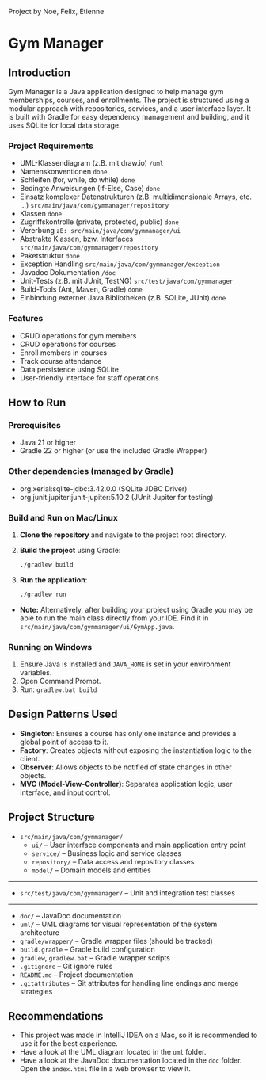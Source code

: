 Project by Noé, Felix, Etienne
# Gym Manager

## Introduction

Gym Manager is a Java application designed to help manage gym memberships, courses, and enrollments. The project is structured using a modular approach with repositories, services, and a user interface layer. It is built with Gradle for easy dependency management and building, and it uses SQLite for local data storage.

### Project Requirements

- UML-Klassendiagram (z.B. mit draw.io) `/uml`
- Namenskonventionen `done`
- Schleifen (for, while, do while) `done`
- Bedingte Anweisungen (If-Else, Case) `done`
- Einsatz komplexer Datenstrukturen (z.B. multidimensionale Arrays, etc. ...) `src/main/java/com/gymmanager/repository`
- Klassen `done`
- Zugriffskontrolle (private, protected, public) `done`
- Vererbung `zB: src/main/java/com/gymmanager/ui`
- Abstrakte Klassen, bzw. Interfaces `src/main/java/com/gymmanager/repository`
- Paketstruktur `done`
- Exception Handling `src/main/java/com/gymmanager/exception`
- Javadoc Dokumentation `/doc`
- Unit-Tests (z.B. mit JUnit, TestNG) `src/test/java/com/gymmanager`
- Build-Tools (Ant, Maven, Gradle) `done`
- Einbindung externer Java Bibliotheken (z.B. SQLite, JUnit) `done`

### Features

- CRUD operations for gym members
- CRUD operations for courses
- Enroll members in courses
- Track course attendance
- Data persistence using SQLite
- User-friendly interface for staff operations

## How to Run

### Prerequisites

- Java 21 or higher
- Gradle 22 or higher (or use the included Gradle Wrapper)

### Other dependencies (managed by Gradle)

- org.xerial:sqlite-jdbc:3.42.0.0 (SQLite JDBC Driver)
- org.junit.jupiter:junit-jupiter:5.10.2 (JUnit Jupiter for testing)

### Build and Run on Mac/Linux

1. **Clone the repository** and navigate to the project root directory.

2. **Build the project** using Gradle:

   ```sh
   ./gradlew build

3. **Run the application**:

   ```sh
   ./gradlew run
   ```
- **Note:** Alternatively, after building your project using Gradle you may be able to run the main class directly from your IDE. Find it in `src/main/java/com/gymmanager/ui/GymApp.java`.

### Running on Windows

1. Ensure Java is installed and `JAVA_HOME` is set in your environment variables.
2. Open Command Prompt.
3. Run: `gradlew.bat build`

## Design Patterns Used

- **Singleton**: Ensures a course has only one instance and provides a global point of access to it.
- **Factory**: Creates objects without exposing the instantiation logic to the client.
- **Observer**: Allows objects to be notified of state changes in other objects.
- **MVC (Model-View-Controller)**: Separates application logic, user interface, and input control.

## Project Structure

- `src/main/java/com/gymmanager/`
    - `ui/` – User interface components and main application entry point
    - `service/` – Business logic and service classes
    - `repository/` – Data access and repository classes
    - `model/` – Domain models and entities
---
- `src/test/java/com/gymmanager/` – Unit and integration test classes
---
- `doc/` – JavaDoc documentation
- `uml/` – UML diagrams for visual representation of the system architecture
- `gradle/wrapper/` – Gradle wrapper files \(should be tracked\)
- `build.gradle` – Gradle build configuration
- `gradlew`, `gradlew.bat` – Gradle wrapper scripts
- `.gitignore` – Git ignore rules
- `README.md` – Project documentation
- `.gitattributes` – Git attributes for handling line endings and merge strategies

## Recommendations

- This project was made in IntelliJ IDEA on a Mac, so it is recommended to use it for the best experience.
- Have a look at the UML diagram located in the `uml` folder.
- Have a look at the JavaDoc documentation located in the `doc` folder. Open the `index.html` file in a web browser to view it.